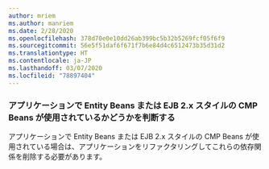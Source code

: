 ```yaml
---
author: mriem
ms.author: manriem
ms.date: 2/28/2020
ms.openlocfilehash: 378d70e0e10dd26ab399bc5b32b5269fcf05f6f9
ms.sourcegitcommit: 56e5f51daf6f671f7b6e84d4c6512473b35d31d2
ms.translationtype: HT
ms.contentlocale: ja-JP
ms.lasthandoff: 03/07/2020
ms.locfileid: "78897404"
---
```

### <a name="determine-whether-your-application-uses-entity-beans-or-ejb-2x-style-cmp-beans"></a>アプリケーションで Entity Beans または EJB 2.x スタイルの CMP Beans が使用されているかどうかを判断する

アプリケーションで Entity Beans または EJB 2.x スタイルの CMP Beans が使用されている場合は、アプリケーションをリファクタリングしてこれらの依存関係を削除する必要があります。
